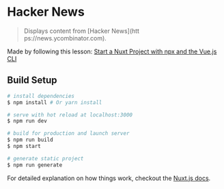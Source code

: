 # Hacker News

> Displays content from [Hacker News](htt  ps://news.ycombinator.com).

Made by following this lesson: [Start a Nuxt Project with npx and the Vue.js CLI](https://egghead.io/lessons/start-a-nuxt-project-with-npx-and-the-vue-js-cli)

## Build Setup

``` bash
# install dependencies
$ npm install # Or yarn install

# serve with hot reload at localhost:3000
$ npm run dev

# build for production and launch server
$ npm run build
$ npm start

# generate static project
$ npm run generate
```

For detailed explanation on how things work, checkout the [Nuxt.js docs](https://github.com/nuxt/nuxt.js).
